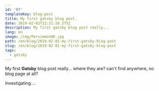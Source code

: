 ```yaml
---
id: '07'
templateKey: blog-post
title: My first gatsby blog post.
date: 2019-02-01T22:31:28.375Z
description: My first gatsby blog post really...
lang: en
image: /img/PersimmonHD.jpg
path: /en/blog/2019-02-01-my-first-gatsby-blog-post
slug: /en/blog/2019-02-01-my-first-gatsby-blog-post
tags:
  - gatsby
---
```

My first **Gatsby** blog post really... where they are? can't find anywhere, no blog page at all?

Investigating....
